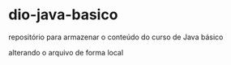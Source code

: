 # dio-java-basico
repositório para armazenar o conteúdo do curso de Java básico 

alterando o arquivo de forma local